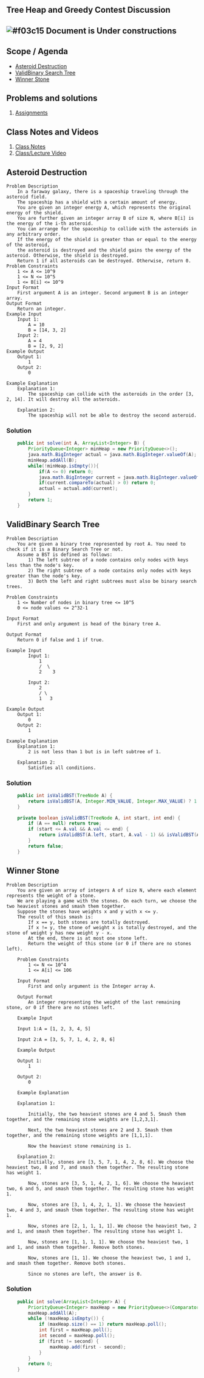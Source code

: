 
## Tree Heap and Greedy Contest Discussion

## ![#f03c15](https://placehold.co/15x15/f03c15/f03c15.png) Document is Under constructions

## Scope / Agenda
- [Asteroid Destruction](#asteroid-destruction)
- [ValidBinary Search Tree](#validbinary-search-tree)
- [Winner Stone](#winner-stone)
  

## Problems and solutions

1. [Assignments](https://github.com/rajpiyush220/Algorithms/tree/master/problems/src/main/java/com/learning/scaler/advance/module4/contest5)

## Class Notes and Videos
1. [Class Notes](../../../class_Notes/Advance%20DSA%20Notes/Tree%20Heap%20and%20Greedy%20Contest.pdf)
2. [Class/Lecture Video](https://youtu.be/GXraklk5Nd8)

## Asteroid Destruction
    Problem Description
        In a faraway galaxy, there is a spaceship traveling through the asteroid field.
        The spaceship has a shield with a certain amount of energy.
        You are given an integer energy A, which represents the original energy of the shield.
        You are further given an integer array B of size N, where B[i] is the energy of the i-th asteroid.
        You can arrange for the spaceship to collide with the asteroids in any arbitrary order.
        If the energy of the shield is greater than or equal to the energy of the asteroid,
        the asteroid is destroyed and the shield gains the energy of the asteroid. Otherwise, the shield is destroyed.
        Return 1 if all asteroids can be destroyed. Otherwise, return 0.
    Problem Constraints
        1 <= A <= 10^9
        1 <= N <= 10^5
        1 <= B[i] <= 10^9
    Input Format
        First argument A is an integer. Second argument B is an integer array.
    Output Format
        Return an integer.
    Example Input
        Input 1:
            A = 10
            B = [14, 3, 2]
        Input 2:
            A = 4
            B = [2, 9, 2]
    Example Output
        Output 1:
            1
        Output 2:
            0

    Example Explanation
        Explanation 1:
            The spaceship can collide with the asteroids in the order [3, 2, 14]. It will destroy all the asteroids.

        Explanation 2:
            The spaceship will not be able to destroy the second asteroid.

### Solution
```java
    public int solve(int A, ArrayList<Integer> B) {
        PriorityQueue<Integer> minHeap = new PriorityQueue<>();
        java.math.BigInteger actual = java.math.BigInteger.valueOf(A);
        minHeap.addAll(B);
        while(!minHeap.isEmpty()){
            if(A <= 0) return 0;
            java.math.BigInteger current = java.math.BigInteger.valueOf(minHeap.poll());
            if(current.compareTo(actual) > 0) return 0;
            actual = actual.add(current);
        }
        return 1;
    }
```

## ValidBinary Search Tree
    Problem Description
        You are given a binary tree represented by root A. You need to check if it is a Binary Search Tree or not.
        Assume a BST is defined as follows:
            1) The left subtree of a node contains only nodes with keys less than the node's key.
            2) The right subtree of a node contains only nodes with keys greater than the node's key.
            3) Both the left and right subtrees must also be binary search trees.

    Problem Constraints
        1 <= Number of nodes in binary tree <= 10^5
        0 <= node values <= 2^32-1

    Input Format
        First and only argument is head of the binary tree A.

    Output Format
        Return 0 if false and 1 if true.

    Example Input
            Input 1:
                1
                /  \
                2    3

            Input 2:
                2
                / \
                1   3

    Example Output
        Output 1:
            0
        Output 2:
            1

    Example Explanation
        Explanation 1:
            2 is not less than 1 but is in left subtree of 1.

        Explanation 2:
            Satisfies all conditions.
### Solution
```java
    public int isValidBST(TreeNode A) {
        return isValidBST(A, Integer.MIN_VALUE, Integer.MAX_VALUE) ? 1 : 0;
    }

    private boolean isValidBST(TreeNode A, int start, int end) {
        if (A == null) return true;
        if (start <= A.val && A.val <= end) {
            return isValidBST(A.left, start, A.val - 1) && isValidBST(A.right, A.val + 1, end);
        }
        return false;
    }
```
## Winner Stone
    Problem Description
        You are given an array of integers A of size N, where each element represents the weight of a stone.
        We are playing a game with the stones. On each turn, we choose the two heaviest stones and smash them together.
        Suppose the stones have weights x and y with x <= y.
        The result of this smash is:
            If x == y, both stones are totally destroyed.
            If x != y, the stone of weight x is totally destroyed, and the stone of weight y has new weight y - x.
            At the end, there is at most one stone left.
            Return the weight of this stone (or 0 if there are no stones left).

        Problem Constraints
            1 <= N <= 10^4
            1 <= A[i] <= 106

        Input Format
            First and only argument is the Integer array A.

        Output Format
            An integer representing the weight of the last remaining stone, or 0 if there are no stones left.

        Example Input

        Input 1:A = [1, 2, 3, 4, 5]

        Input 2:A = [3, 5, 7, 1, 4, 2, 8, 6]

        Example Output

        Output 1:
            1

        Output 2:
            0

        Example Explanation

        Explanation 1:

            Initially, the two heaviest stones are 4 and 5. Smash them together, and the remaining stone weights are [1,2,3,1].

            Next, the two heaviest stones are 2 and 3. Smash them together, and the remaining stone weights are [1,1,1].

            Now the heaviest stone remaining is 1.

        Explanation 2:
            Initially, stones are [3, 5, 7, 1, 4, 2, 8, 6]. We choose the heaviest two, 8 and 7, and smash them together. The resulting stone has weight 1.

            Now, stones are [3, 5, 1, 4, 2, 1, 6]. We choose the heaviest two, 6 and 5, and smash them together. The resulting stone has weight 1.

            Now, stones are [3, 1, 4, 2, 1, 1]. We choose the heaviest two, 4 and 3, and smash them together. The resulting stone has weight 1.

            Now, stones are [2, 1, 1, 1, 1]. We choose the heaviest two, 2 and 1, and smash them together. The resulting stone has weight 1.

            Now, stones are [1, 1, 1, 1]. We choose the heaviest two, 1 and 1, and smash them together. Remove both stones.

            Now, stones are [1, 1]. We choose the heaviest two, 1 and 1, and smash them together. Remove both stones.

            Since no stones are left, the answer is 0.
### Solution
```java
    public int solve(ArrayList<Integer> A) {
        PriorityQueue<Integer> maxHeap = new PriorityQueue<>(Comparator.reverseOrder());
        maxHeap.addAll(A);
        while (!maxHeap.isEmpty()) {
            if (maxHeap.size() == 1) return maxHeap.poll();
            int first = maxHeap.poll();
            int second = maxHeap.poll();
            if (first != second) {
                maxHeap.add(first - second);
            }
        }
        return 0;
    }
```
